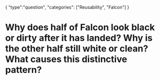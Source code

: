 {
    "type":"question",
    "categories": ["Reusability", "Falcon"]
}

# Why does half of Falcon look black or dirty after it has landed?  Why is the other half still white or clean? What causes this distinctive pattern?
